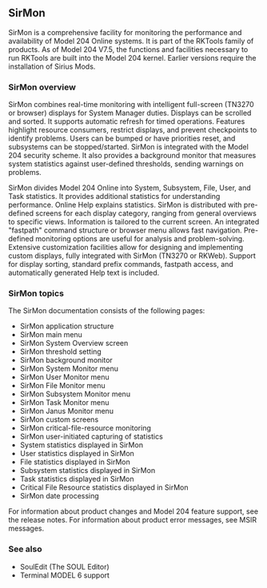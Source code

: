 ## SirMon

SirMon is a comprehensive facility for monitoring the performance and availability of Model 204 Online systems. It is part of the RKTools family of products.  As of Model 204 V7.5, the functions and facilities necessary to run RKTools are built into the Model 204 kernel. Earlier versions require the installation of Sirius Mods.

### SirMon overview

SirMon combines real-time monitoring with intelligent full-screen (TN3270 or browser) displays for System Manager duties. Displays can be scrolled and sorted.  It supports automatic refresh for timed operations.  Features highlight resource consumers, restrict displays, and prevent checkpoints to identify problems.  Users can be bumped or have priorities reset, and subsystems can be stopped/started.  SirMon is integrated with the Model 204 security scheme.  It also provides a background monitor that measures system statistics against user-defined thresholds, sending warnings on problems.

SirMon divides Model 204 Online into System, Subsystem, File, User, and Task statistics.  It provides additional statistics for understanding performance.  Online Help explains statistics.  SirMon is distributed with pre-defined screens for each display category, ranging from general overviews to specific views.  Information is tailored to the current screen.  An integrated "fastpath" command structure or browser menu allows fast navigation.  Pre-defined monitoring options are useful for analysis and problem-solving.  Extensive customization facilities allow for designing and implementing custom displays, fully integrated with SirMon (TN3270 or RKWeb).  Support for display sorting, standard prefix commands, fastpath access, and automatically generated Help text is included.

### SirMon topics

The SirMon documentation consists of the following pages:

* SirMon application structure
* SirMon main menu
* SirMon System Overview screen
* SirMon threshold setting
* SirMon background monitor
* SirMon System Monitor menu
* SirMon User Monitor menu
* SirMon File Monitor menu
* SirMon Subsystem Monitor menu
* SirMon Task Monitor menu
* SirMon Janus Monitor menu
* SirMon custom screens
* SirMon critical-file-resource monitoring
* SirMon user-initiated capturing of statistics
* System statistics displayed in SirMon
* User statistics displayed in SirMon
* File statistics displayed in SirMon
* Subsystem statistics displayed in SirMon
* Task statistics displayed in SirMon
* Critical File Resource statistics displayed in SirMon
* SirMon date processing

For information about product changes and Model 204 feature support, see the release notes. For information about product error messages, see MSIR messages.

### See also

* SoulEdit (The SOUL Editor)
* Terminal MODEL 6 support
